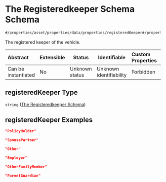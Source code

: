 # The Registeredkeeper Schema Schema

```txt
#/properties/asset/properties/data/properties/registeredKeeper#/properties/asset/properties/data/properties/registeredKeeper
```

The registered keeper of the vehicle.


| Abstract            | Extensible | Status         | Identifiable            | Custom Properties | Additional Properties | Access Restrictions | Defined In                                                                                          |
| :------------------ | ---------- | -------------- | ----------------------- | :---------------- | --------------------- | ------------------- | --------------------------------------------------------------------------------------------------- |
| Can be instantiated | No         | Unknown status | Unknown identifiability | Forbidden         | Allowed               | none                | [policy_transaction.schema.json\*](../../out/policy_transaction.schema.json "open original schema") |

## registeredKeeper Type

`string` ([The Registeredkeeper Schema](policy_transaction-properties-the-asset-schema-properties-the-asset-data-schema-properties-the-registeredkeeper-schema.md))

## registeredKeeper Examples

```json
"PolicyHolder"
```

```json
"SpousePartner"
```

```json
"Other"
```

```json
"Employer"
```

```json
"OtherFamilyMember"
```

```json
"ParentGuardian"
```
